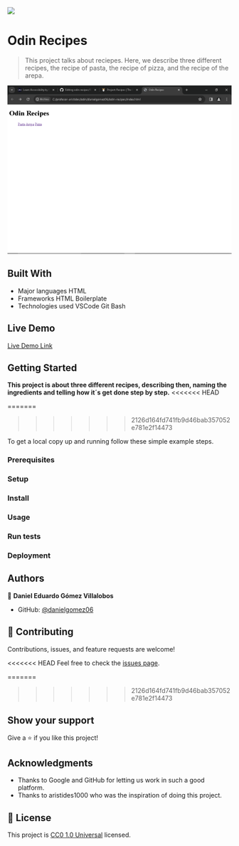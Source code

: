 ![](https://img.shields.io/badge/Uneweb-blue)

# Odin Recipes

> This project talks about reciepes. Here, we describe three different recipes, the recipe of pasta, the recipe of pizza, and the recipe of the arepa.

![screenshot](screenshot.png)

## Built With

- Major languages
HTML
- Frameworks
HTML Boilerplate
- Technologies used
VSCode
Git Bash

## Live Demo

[Live Demo Link](https://github.com/danielgomez06/odin-recipes/actions)


## Getting Started

**This project is about three different recipes, describing then, naming the ingredients and telling how it´s get done step by step.**
<<<<<<< HEAD

=======
>>>>>>> 2126d164fd741fb9d46bab357052e781e2f14473

To get a local copy up and running follow these simple example steps.

### Prerequisites

### Setup

### Install

### Usage

### Run tests

### Deployment



## Authors

👤 **Daniel Eduardo Gómez Villalobos**

- GitHub: [@danielgomez06](https://github.com/danielgomez06)

## 🤝 Contributing

Contributions, issues, and feature requests are welcome!

<<<<<<< HEAD
Feel free to check the [issues page](https://github.com/danielgomez06/odin-recipes/issues).

=======
>>>>>>> 2126d164fd741fb9d46bab357052e781e2f14473
## Show your support
 
Give a ⭐️ if you like this project!

## Acknowledgments

- Thanks to Google and GitHub for letting us work in such a good platform.
- Thanks to aristides1000 who was the inspiration of doing this project.

## 📝 License

This project is [CC0 1.0 Universal](LICENSE) licensed.
